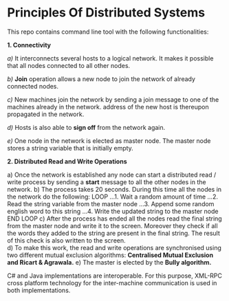 # Principles Of Distributed Systems

This repo contains command line tool with the following functionalities:

**1. Connectivity**

*a)* It interconnects several hosts to a logical network. It makes it possible that all nodes connected to all other nodes.  

*b)* **Join** operation allows a new node to join the network of already connected nodes.

*c)* New machines join the network by sending a join message to one of the machines already in the network. 
address of the new host is thereupon propagated in the network.

*d)* Hosts is also able to **sign off** from the network again.

*e)* One node in the network is elected as master node. The master node stores a string variable that is initially empty.

**2. Distributed Read and Write Operations**

a) Once the network is established any node can start a distributed read / write process by 
sending a **start** message to all the other nodes in the network. 
b) The  process  takes  20  seconds.  During  this  time  all  the  nodes 
in  the  network  do  the following: 
LOOP
...1.   Wait a random amount of time 
...2.  Read the string variable from the master node 
...3. Append some random english word to this string 
...4.  Write the updated string to the master node 
END LOOP
c) After the process has ended all the nodes read the final string from the master node and write  it  to  the  screen.
Moreover  they  check  if  all  the  words  they  added  to  the  string  are present in the final string.
The result of this check is also written to the screen.  
d) To make this work, the read and write operations are synchronised using two  different  mutual 
exclusion algorithms: **Centralised Mutual Exclusion and Ricart & Agrawala.**
e) The master is elected by the **Bully algorithm.**

C# and Java implementations  are  interoperable.  For  this  purpose,  XML-RPC cross platform technology 
for the inter-machine communication is used in both implementations.
